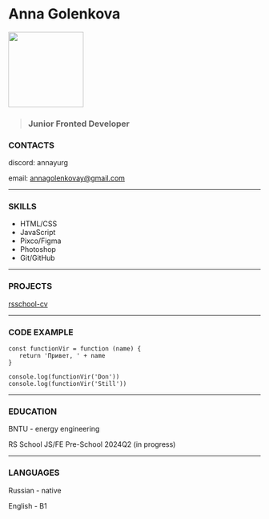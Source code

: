 # Anna Golenkova 
<img src="https://live.staticflickr.com/3444/3244260730_bfa6d2683c_b.jpg" width = 150>

> ### **Junior Fronted Developer**



### CONTACTS

discord: annayurg

email: annagolenkovay@gmail.com

***
### SKILLS
* HTML/CSS
* JavaScript
* Pixco/Figma
* Photoshop
* Git/GitHub
***
### PROJECTS
[rsschool-cv](https://github.com/annayurg/rsschool-cv)
***
### CODE EXAMPLE
~~~
const functionVir = function (name) {
   return 'Привет, ' + name
}

console.log(functionVir('Don'))
console.log(functionVir('Still'))
~~~
***
### EDUCATION

BNTU - energy engineering

RS School JS/FE Pre-School 2024Q2 (in progress)
***

### LANGUAGES

Russian - native

English - B1
